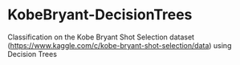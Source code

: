 # KobeBryant-DecisionTrees
Classification on the Kobe Bryant Shot Selection dataset (https://www.kaggle.com/c/kobe-bryant-shot-selection/data) using Decision Trees

